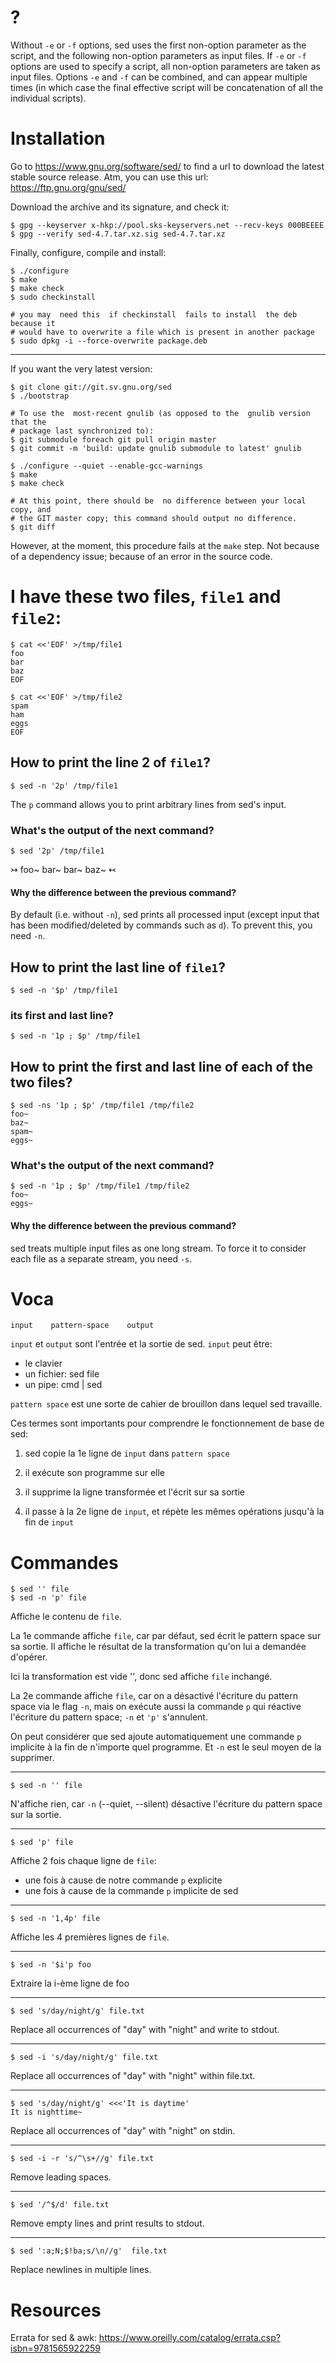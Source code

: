 # ?

Without `-e`  or `-f` options,  sed uses the  first non-option parameter  as the
script, and the following non-option parameters as input files.
If `-e` or `-f` options are used  to specify a script, all non-option parameters
are taken as input files.
Options `-e` and `-f`  can be combined, and can appear  multiple times (in which
case the  final effective  script will  be concatenation  of all  the individual
scripts).

##
# Installation

Go to <https://www.gnu.org/software/sed/>  to find a url to  download the latest
stable source release.
Atm, you can use this url: <https://ftp.gnu.org/gnu/sed/>

Download the archive and its signature, and check it:

    $ gpg --keyserver x-hkp://pool.sks-keyservers.net --recv-keys 000BEEEE
    $ gpg --verify sed-4.7.tar.xz.sig sed-4.7.tar.xz

Finally, configure, compile and install:

    $ ./configure
    $ make
    $ make check
    $ sudo checkinstall

    # you may  need this  if checkinstall  fails to install  the deb  because it
    # would have to overwrite a file which is present in another package
    $ sudo dpkg -i --force-overwrite package.deb

---

If you want the very latest version:

    $ git clone git://git.sv.gnu.org/sed
    $ ./bootstrap

    # To use the  most-recent gnulib (as opposed to the  gnulib version that the
    # package last synchronized to):
    $ git submodule foreach git pull origin master
    $ git commit -m 'build: update gnulib submodule to latest' gnulib

    $ ./configure --quiet --enable-gcc-warnings
    $ make
    $ make check

    # At this point, there should be  no difference between your local copy, and
    # the GIT master copy; this command should output no difference.
    $ git diff

However, at the moment, this procedure fails at the `make` step.
Not because of a dependency issue; because of an error in the source code.

##
# I have these two files, `file1` and `file2`:

    $ cat <<'EOF' >/tmp/file1
    foo
    bar
    baz
    EOF

    $ cat <<'EOF' >/tmp/file2
    spam
    ham
    eggs
    EOF

## How to print the line 2 of `file1`?

    $ sed -n '2p' /tmp/file1

The `p` command allows you to print arbitrary lines from sed's input.

### What's the output of the next command?

    $ sed '2p' /tmp/file1
↣
    foo~
    bar~
    bar~
    baz~
↢

#### Why the difference between the previous command?

By default  (i.e. without `-n`),  sed prints  all processed input  (except input
that has been modified/deleted by commands such as `d`).
To prevent this, you need `-n`.

###
## How to print the last line of `file1`?

    $ sed -n '$p' /tmp/file1

### its first and last line?

    $ sed -n '1p ; $p' /tmp/file1

##
## How to print the first and last line of each of the two files?

    $ sed -ns '1p ; $p' /tmp/file1 /tmp/file2
    foo~
    baz~
    spam~
    eggs~

### What's the output of the next command?

    $ sed -n '1p ; $p' /tmp/file1 /tmp/file2
    foo~
    eggs~

#### Why the difference between the previous command?

sed treats multiple input files as one long stream.
To force it to consider each file as a *s*eparate stream, you need `-s`.

##
##
# Voca

    input    pattern-space    output

`input` et `output` sont l'entrée et la sortie de sed.
`input` peut être:

   - le clavier
   - un fichier:    sed file
   - un pipe:       cmd | sed

`pattern space` est une sorte de cahier de brouillon dans lequel sed travaille.

Ces termes sont importants pour comprendre le fonctionnement de base de sed:

   1. sed copie la 1e ligne de `input` dans `pattern space`

   2. il exécute son programme sur elle

   3. il supprime la ligne transformée et l'écrit sur sa sortie

   4. il passe à la 2e ligne de `input`, et répète les mêmes opérations jusqu'à
      la fin de `input`

##
# Commandes

    $ sed '' file
    $ sed -n 'p' file

Affiche le contenu de `file`.

La 1e commande affiche `file`, car par défaut, sed écrit le pattern space sur sa
sortie.
Il affiche le résultat de la transformation qu'on lui a demandée d'opérer.

Ici la transformation est vide '', donc sed affiche `file` inchangé.

La 2e  commande affiche `file`, car  on a désactivé l'écriture  du pattern space
via le flag `-n`, mais on exécute  aussi la commande `p` qui réactive l'écriture
du pattern space; `-n` et `'p'` s'annulent.

On peut considérer  que sed ajoute automatiquement une commande  `p` implicite à
la fin de n'importe quel programme.
Et `-n` est le seul moyen de la supprimer.

---

    $ sed -n '' file

N'affiche rien,  car `-n`  (--quiet, --silent)  désactive l'écriture  du pattern
space sur la sortie.

---

    $ sed 'p' file

Affiche 2 fois chaque ligne de `file`:

   - une fois à cause de notre commande `p` explicite
   - une fois à cause de la commande `p` implicite de sed

---

    $ sed -n '1,4p' file

Affiche les 4 premières lignes de `file`.

---

    $ sed -n '$i'p foo

Extraire la i-ème ligne de foo

---

    $ sed 's/day/night/g' file.txt

Replace all occurrences of "day" with "night" and write to stdout.

---

    $ sed -i 's/day/night/g' file.txt

Replace all occurrences of "day" with "night" within file.txt.

---

    $ sed 's/day/night/g' <<<'It is daytime'
    It is nighttime~

Replace all occurrences of "day" with "night" on stdin.

---

    $ sed -i -r 's/^\s+//g' file.txt

Remove leading spaces.

---

    $ sed '/^$/d' file.txt

Remove empty lines and print results to stdout.

---

    $ sed ':a;N;$!ba;s/\n//g'  file.txt

Replace newlines in multiple lines.

##
# Resources

Errata for sed & awk: <https://www.oreilly.com/catalog/errata.csp?isbn=9781565922259>

